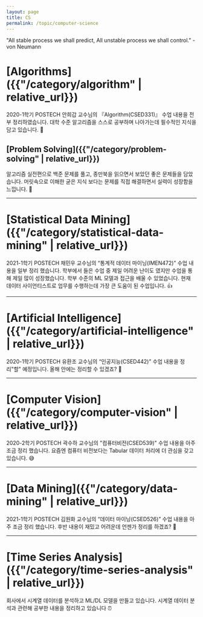 ```yaml
---
layout: page
title: CS
permalink: /topic/computer-science
---
```


<div class="statement">

"All stable process we shall predict, All unstable process we shall control." - von Neumann

</div>

# [Algorithms]({{"/category/algorithm" | relative_url}})

2020-1학기 POSTECH 안희갑 교수님의 『Algorithm(CSED331)』 수업 내용을 전부 정리하였습니다. 대학 수준 알고리즘을 스스로 공부하며 나아가는데 필수적인 지식을 담고 있습니다. 🍹

## [Problem Solving]({{"/category/problem-solving" | relative_url}})

알고리즘 실전편으로 백준 문제를 풀고, 종만북을 읽으면서 보았던 좋은 문제들을 담았습니다. 머릿속으로 이해한 굳은 지식 보다는 문제를 직접 해결하면서 실력이 성장함을 느낍니다. 🎣

<hr/>

# [Statistical Data Mining]({{"/category/statistical-data-mining" | relative_url}})

2021-1학기 POSTECH 채민우 교수님의 “통계적 데이터 마이닝(IMEN472)” 수업 내용을 일부 정리 했습니다. 학부에서 들은 수업 중 제일 어려운 난이도 였지만 수업을 통해 제일 많이 성장했습니다. 학부 수준의 ML 모델과 접근을 배울 수 있었습니다. 현재 데이터 사이언티스트로 업무를 수행하는데 가장 큰 도움이 된 수업입니다. 👍

<hr/>

# [Artificial Intelligence]({{"/category/artificial-intelligence" | relative_url}})

2020-1학기 POSTECH 유환조 교수님의 “인공지능(CSED442)” 수업 내용을 정리"할" 예정입니다. 올해 안에는 정리할 수 있겠죠? 🤔

<hr/>

# [Computer Vision]({{"/category/computer-vision" | relative_url}})

2020-2학기 POSTECH 곽수하 교수님의 "컴퓨터비전(CSED539)" 수업 내용을 아주 조금 정리 했습니다. 요즘엔 컴퓨터 비전보다는 Tabular 데이터 처리에 더 관심을 갖고 있습니다. 😅

<hr/>

# [Data Mining]({{"/category/data-mining" | relative_url}})

2021-1학기 POSTECH 김원화 교수님의 “데이터 마이닝(CSED526)” 수업 내용을 아주 조금 정리 했습니다. 후반 내용이 재밌고 어려운데 언젠가 정리를 하겠죠? 🌝

<hr/>

# [Time Series Analysis]({{"/category/time-series-analysis" | relative_url}})

회사에서 시계열 데이터를 분석하고 ML/DL 모델을 만들고 있습니다. 시계열 데이터 분석과 관련해 공부한 내용을 정리하고 있습니다 ⏰
